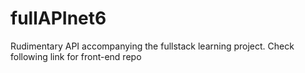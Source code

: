 # fullAPInet6
Rudimentary API accompanying the fullstack learning project. Check following link for front-end repo
